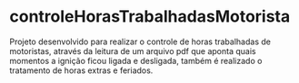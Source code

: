 # controleHorasTrabalhadasMotorista
Projeto desenvolvido para realizar o controle de horas trabalhadas de motoristas, através da leitura de um arquivo pdf que aponta quais momentos a ignição ficou ligada e desligada, também é realizado o tratamento de horas extras e feriados.
